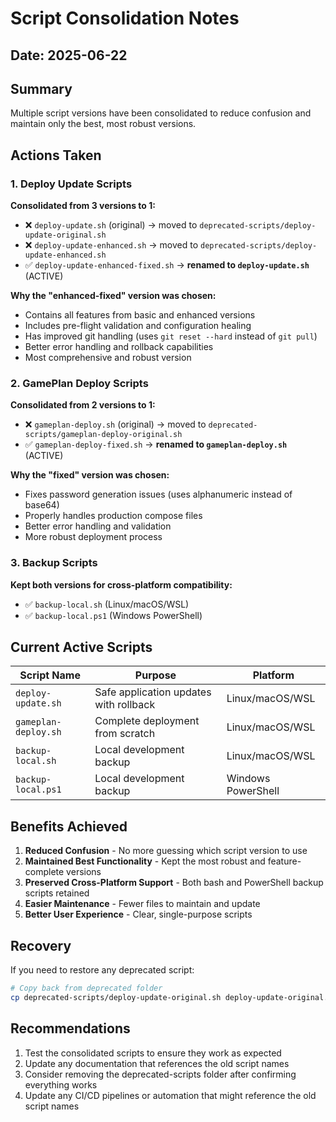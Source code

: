 # Script Consolidation Notes

## Date: 2025-06-22

## Summary
Multiple script versions have been consolidated to reduce confusion and maintain only the best, most robust versions.

## Actions Taken

### 1. Deploy Update Scripts
**Consolidated from 3 versions to 1:**
- ❌ `deploy-update.sh` (original) → moved to `deprecated-scripts/deploy-update-original.sh`
- ❌ `deploy-update-enhanced.sh` → moved to `deprecated-scripts/deploy-update-enhanced.sh`
- ✅ `deploy-update-enhanced-fixed.sh` → **renamed to `deploy-update.sh`** (ACTIVE)

**Why the "enhanced-fixed" version was chosen:**
- Contains all features from basic and enhanced versions
- Includes pre-flight validation and configuration healing
- Has improved git handling (uses `git reset --hard` instead of `git pull`)
- Better error handling and rollback capabilities
- Most comprehensive and robust version

### 2. GamePlan Deploy Scripts
**Consolidated from 2 versions to 1:**
- ❌ `gameplan-deploy.sh` (original) → moved to `deprecated-scripts/gameplan-deploy-original.sh`
- ✅ `gameplan-deploy-fixed.sh` → **renamed to `gameplan-deploy.sh`** (ACTIVE)

**Why the "fixed" version was chosen:**
- Fixes password generation issues (uses alphanumeric instead of base64)
- Properly handles production compose files
- Better error handling and validation
- More robust deployment process

### 3. Backup Scripts
**Kept both versions for cross-platform compatibility:**
- ✅ `backup-local.sh` (Linux/macOS/WSL)
- ✅ `backup-local.ps1` (Windows PowerShell)

## Current Active Scripts

| Script Name | Purpose | Platform |
|-------------|---------|----------|
| `deploy-update.sh` | Safe application updates with rollback | Linux/macOS/WSL |
| `gameplan-deploy.sh` | Complete deployment from scratch | Linux/macOS/WSL |
| `backup-local.sh` | Local development backup | Linux/macOS/WSL |
| `backup-local.ps1` | Local development backup | Windows PowerShell |

## Benefits Achieved

1. **Reduced Confusion** - No more guessing which script version to use
2. **Maintained Best Functionality** - Kept the most robust and feature-complete versions
3. **Preserved Cross-Platform Support** - Both bash and PowerShell backup scripts retained
4. **Easier Maintenance** - Fewer files to maintain and update
5. **Better User Experience** - Clear, single-purpose scripts

## Recovery

If you need to restore any deprecated script:
```bash
# Copy back from deprecated folder
cp deprecated-scripts/deploy-update-original.sh deploy-update-original.sh
```

## Recommendations

1. Test the consolidated scripts to ensure they work as expected
2. Update any documentation that references the old script names
3. Consider removing the deprecated-scripts folder after confirming everything works
4. Update any CI/CD pipelines or automation that might reference the old script names
